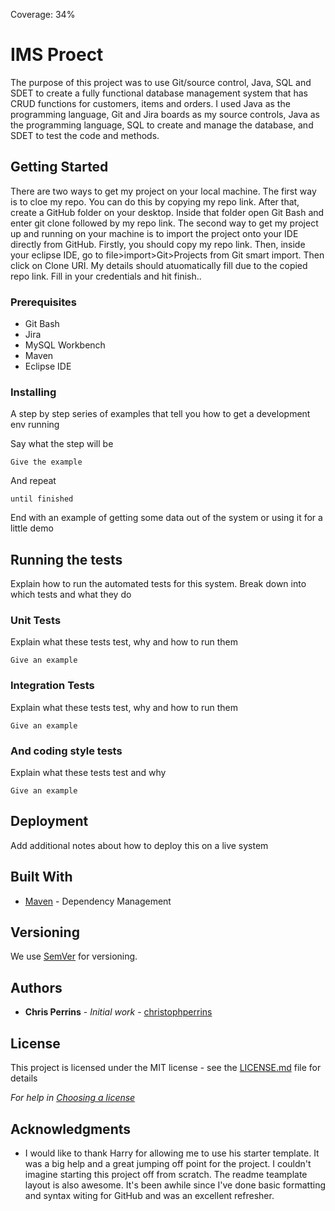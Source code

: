 Coverage: 34%
# IMS Proect

The purpose of this project was to use Git/source control, Java, SQL and SDET to create a fully functional database management system that has CRUD functions for customers, items and orders. I used Java as the programming language, Git and Jira boards as my source controls, Java as the programming language, SQL to create and manage the database, and SDET to test the code and methods. 

## Getting Started

There are two ways to get my project on your local machine. The first way is to cloe my repo. You can do this by copying my repo link. After that, create a GitHub folder on your desktop. Inside that folder open Git Bash and enter git clone followed by my repo link. The second way to get my project up and running on your machine is to import the project onto your IDE directly from GitHub. Firstly, you should copy my repo link. Then, inside your eclipse IDE, go to file>import>Git>Projects from Git smart import. Then click on Clone URI. My details should atuomatically fill due to the copied repo link. Fill in your credentials and hit finish..

### Prerequisites

- Git Bash
- Jira
- MySQL Workbench
- Maven
- Eclipse IDE

### Installing

A step by step series of examples that tell you how to get a development env running

Say what the step will be

```
Give the example
```

And repeat

```
until finished
```

End with an example of getting some data out of the system or using it for a little demo

## Running the tests

Explain how to run the automated tests for this system. Break down into which tests and what they do

### Unit Tests 

Explain what these tests test, why and how to run them

```
Give an example
```

### Integration Tests 
Explain what these tests test, why and how to run them

```
Give an example
```

### And coding style tests

Explain what these tests test and why

```
Give an example
```

## Deployment

Add additional notes about how to deploy this on a live system

## Built With

* [Maven](https://maven.apache.org/) - Dependency Management

## Versioning

We use [SemVer](http://semver.org/) for versioning.

## Authors

* **Chris Perrins** - *Initial work* - [christophperrins](https://github.com/christophperrins)

## License

This project is licensed under the MIT license - see the [LICENSE.md](LICENSE.md) file for details 

*For help in [Choosing a license](https://choosealicense.com/)*

## Acknowledgments

* I would like to thank Harry for allowing me to use his starter template. It was a big help and a great jumping off point for the project. I couldn't imagine starting this project off from scratch. The readme teamplate layout is also awesome. It's been awhile since I've done basic formatting and syntax witing for GitHub and was an excellent refresher.
